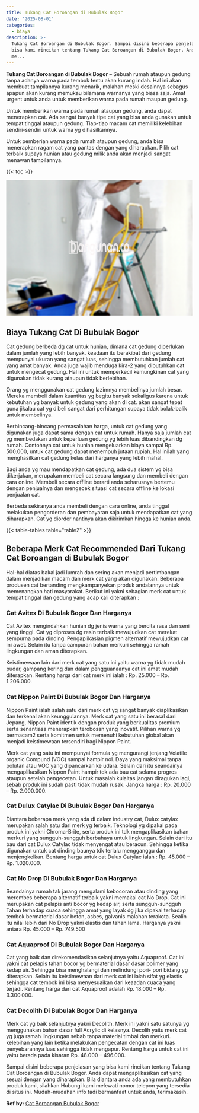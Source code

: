 ```yaml
---
title: Tukang Cat Boroangan di Bubulak Bogor
date: '2025-08-01'
categories:
  - biaya
description: >-
  Tukang Cat Boroangan di Bubulak Bogor. Sampai disini beberapa penjelasan yang
  bisa kami rincikan tentang Tukang Cat Boroangan di Bubulak Bogor. Anda dapat
  me...
---
```


**Tukang Cat Boroangan di Bubulak Bogor** – Sebuah rumah ataupun gedung tanpa adanya warna pada tembok tentu akan kurang indah. Hal ini akan membuat tampilannya kurang menarik, malahan meski desainnya sebagus apapun akan kurang memukau bilamana warnanya yang biasa saja. Amat urgent untuk anda untuk memberikan warna pada rumah maupun gedung.

Untuk memberikan warna pada rumah ataupun gedung, anda dapat menerapkan cat. Ada sangat banyak tipe cat yang bisa anda gunakan untuk tempat tinggal ataupun gedung. Tiap-tiap macam cat memiliki kelebihan sendiri-sendiri untuk warna yg dihasilkannya.

Untuk pemberian warna pada rumah ataupun gedung, anda bisa menerapkan ragam cat yang pantas dengan yang diharapkan. Pilih cat terbaik supaya hunian atau gedung milik anda akan menjadi sangat menawan tampilannya.

{{< toc >}}

![Tukang Cat Boroangan di Bubulak Bogor](/images/jasa-cat-murah14.png)

## Biaya Tukang Cat Di Bubulak Bogor

Cat gedung berbeda dg cat untuk hunian, dimana cat gedung diperlukan dalam jumlah yang lebih banyak. keadaan itu berakibat dari gedung mempunyai ukuran yang sangat luas, sehingga membutuhkan jumlah cat yang amat banyak. Anda juga wajib menduga kira-2 yang dibutuhkan cat untuk mengecat gedung. Hal ini untuk memperkecil kemungkinan cat yang digunakan tidak kurang ataupun tidak berlebihan.

Orang yg menggunakan cat gedung lazimnya membelinya jumlah besar. Mereka membeli dalam kuantitas yg begitu banyak sekaligus karena untuk kebutuhan yg banyak untuk gedung yang akan di cat. akan sangat tepat guna jikalau cat yg dibeli sangat dari perhitungan supaya tidak bolak-balik untuk membelinya.

Berbincang-bincang permasalahan harga, untuk cat gedung yang digunakan juga dapat sama dengan cat untuk rumah. Hanya saja jumlah cat yg membedakan untuk keperluan gedung yg lebih luas dibandingkan dg rumah. Contohnya cat untuk hunian mengeluarkan biaya sampai Rp. 500.000, untuk cat gedung dapat menempuh jutaan rupiah. Hal inilah yang menghasilkan cat gedung kelas dari harganya yang lebih mahal.

Bagi anda yg mau mendapatkan cat gedung, ada dua sistem yg bisa dikerjakan, merupakan membeli cat secara langsung dan membeli dengan cara online. Membeli secara offline berarti anda seharusnya bertemu dengan penjualnya dan mengecek situasi cat secara offline ke lokasi penjualan cat.

Berbeda sekiranya anda membeli dengan cara online, anda tinggal melakukan pengorderan dan pembayaran saja untuk mendapatkan cat yang diharapkan. Cat yg diorder nantinya akan dikirimkan hingga ke hunian anda.

{{< table-tables table="table2" >}}

## Beberapa Merk Cat Recommended Dari Tukang Cat Boroangan di Bubulak Bogor

Hal-hal diatas bakal jadi lumrah dan sering akan menjadi pertimbangan dalam menjadikan macam dan merk cat yang akan digunakan. Beberapa produsen cat bertanding mengkampanyekan produk andalannya untuk memenangkan hati masyarakat. Berikut ini yakni sebagian merk cat untuk tempat tinggal dan gedung yang acap kali diterapkan :

### Cat Avitex Di Bubulak Bogor Dan Harganya

Cat Avitex mengindahkan hunian dg jenis warna yang bercita rasa dan seni yang tinggi. Cat yg diproses dg resin terbaik mewujudkan cat merekat sempurna pada dinding. Pengaplikasian pigmen alternatif mewujudkan cat ini awet. Selain itu tanpa campuran bahan merkuri sehingga ramah lingkungan dan aman diterapkan.

Keistimewaan lain dari merk cat yang satu ini yaitu warna yg tidak mudah pudar, gampang kering dan dalam pengguanaanya cat ini amat mudah diterapkan. Rentang harga dari cat merk ini ialah : Rp. 25.000 – Rp. 1.206.000.

### Cat Nippon Paint Di Bubulak Bogor Dan Harganya

Nippon Paint ialah salah satu dari merk cat yg sangat banyak diaplikasikan dan terkenal akan keunggulannya. Merk cat yang satu ini berasal dari Jepang, Nippon Paint identik dengan produk yang berkualitas premium serta senantiasa menerapkan terobosan yang inovatif. Pilihan warna yg bermacam2 serta komitmen untuk memenuhi kebutuhan global akan menjadi keistimewaan tersendiri bagi Nippon Paint.

Merk cat yang satu ini mempunyai formula yg mengurangi jenjang Volatile organic Compund (VOC) sampai hampir nol. Daya yang maksimal tanpa polutan atau VOC yang dipancarkan ke udara. Selain dari itu seandainya mengaplikasikan Nippon Paint hampir tdk ada bau cat selama progres ataupun setelah pengecetan. Untuk masalah kulaitas jangan diragukan lagi, sebab produk ini sudah pasti tidak mudah rusak. Jangka harga : Rp. 20.000 – Rp. 2.000.000.

### Cat Dulux Catylac Di Bubulak Bogor Dan Harganya

Diantara beberapa merk yang ada di dalam industry cat, Dulux catylax merupakan salah satu dari merk yg terbaik. Teknologi yg dipakai pada produk ini yakni Chroma-Brite, serta produk ini tdk mengaplikasikan bahan merkuri yang sungguh-sungguh berbahaya untuk lingkungan. Selain dari itu bau dari cat Dulux Catylac tidak menyengat atau beracun. Sehingga ketika digunakan untuk cat dinding baunya tdk terlalu mengganggu dan menjengkelkan. Bentang harga untuk cat Dulux Catylac ialah : Rp. 45.000 – Rp. 1.020.000.

### Cat No Drop Di Bubulak Bogor Dan Harganya

Seandainya rumah tak jarang mengalami kebocoran atau dinding yang merembes beberapa alternatif terbaik yakni memakai cat No Drop. Cat ini merupakan cat pelapis anti bocor yg kedap air, serta sungguh-sungguh Tahan terhadap cuaca sehingga amat yang layak dg jika dipakai terhadap tembok bermaterial dasar beton, asbes, galvanis malahan terakota. Sealin itu nilai lebih dari No Drop yakni elastis dan tahan lama. Harganya yakni antara Rp. 45.000 – Rp. 749.500

### Cat Aquaproof Di Bubulak Bogor Dan Harganya

Cat yang baik dan direkomendasikan selanjutnya yaitu Aquaproof. Cat ini yakni cat pelapis tahan bocor yg bermaterial dasar dasar polimer yang kedap air. Sehingga bisa menghalangi dan melindungi pori- pori bidang yg diterapkan. Selain itu keistimewaan dari merk cat ini ialah sifat yg elastis sehingga cat tembok ini bisa menyesuaikan dari keaadan cuaca yang terjadi. Rentang harga dari cat Aquaproof adalah Rp. 18.000 – Rp. 3.300.000.

### Cat Decolith Di Bubulak Bogor Dan Harganya

Merk cat yg baik selanjutnya yakni Decolith. Merk ini yakni satu satunya yg menggunakan bahan dasar full Acrylic di kelasnya. Decolih yaitu merk cat yg juga ramah lingkungan sebab tanpa material timbal dan merkuri. kelebihan yang lain ketika melakukan pengecatan dengan cat ini luas penyebarannya luas sehingga tidak mengapur. Rentang harga untuk cat ini yaitu berada pada kisaran Rp. 48.000 – 496.000.

Sampai disini beberapa penjelasan yang bisa kami rincikan tentang Tukang Cat Boroangan di Bubulak Bogor. Anda dapat mengaplikasikan cat yang sesuai dengan yang diharapkan. Bila diantara anda ada yang membutuhkan produk kami, silahkan Hubungi kami melewati nomor telepon yang tersedia di situs ini. Mudah-mudahan info tadi bermanfaat untuk anda, terimakasih.

**Ref by:** [Cat Boroangan Bubulak Bogor](https://id.wikipedia.org/wiki/Cat)
